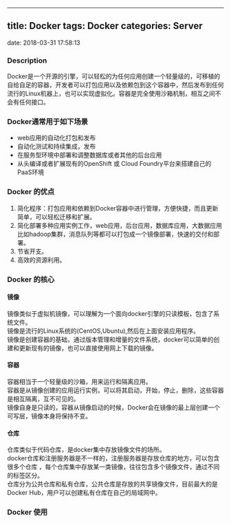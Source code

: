 -------------
title: Docker
tags: Docker
categories: Server
-------------
date: 2018-03-31 17:58:13

### Description
Docker是一个开源的引擎，可以轻松的为任何应用创建一个轻量级的，可移植的自给自足的容器，开发者可以打包应用以及依赖包到这个容器中，然后发布到任何流行的Linux机器上，也可以实现虚拟化。容器是完全使用沙箱机制，相互之间不会有任何接口。

### Docker通常用于如下场景

- web应用的自动化打包和发布
- 自动化测试和持续集成，发布
- 在服务型环境中部署和调整数据库或者其他的后台应用
- 从头编译或者扩展现有的OpenShift 或 Cloud Foundry平台来搭建自己的PaaS环境

### Docker 的优点
1. 简化程序：打包应用和依赖到Docker容器中进行管理，方便快捷，而且更新简单，可以轻松迁移和扩展。
2. 简化部署多种应用实例工作，web应用，后台应用，数据库应用，大数据应用比如hadoop集群，消息队列等都可以打包成一个镜像部署，快速的交付和部署。
3. 节省开支。
4. 高效的资源利用。

### Docker 的核心

#### 镜像
镜像类似于虚拟机镜像，可以理解为一个面向docker引擎的只读模板，包含了系统文件。   
镜像是流行的Linux系统的(CentOS,Ubuntu),然后在上面安装应用程序。   
镜像是创建容器的基础，通过版本管理和增量的文件系统，docker可以简单的创建和更新现有的镜像，也可以直接使用网上下载的镜像。

#### 容器
容器相当于一个轻量级的沙箱，用来运行和隔离应用。   
容器是从镜像创建的应用运行实例，可以将其启动，开始，停止，删除，这些容器是相互隔离，互不可见的。   
镜像自身是只读的，容器从镜像启动的时候，Docker会在镜像的最上层创建一个可写层，镜像本身将保持不变。

#### 仓库
仓库类似于代码仓库，是docker集中存放镜像文件的场所。   
docker仓库和注册服务器是不一样的，注册服务器是存放仓库的地方，可以包含很多个仓库 ，每个仓库集中存放某一类镜像，往往包含多个镜像文件，通过不同的标签区分。   
仓库分为公共仓库和私有仓库，公共仓库是存放的共享镜像文件，目前最大的是Docker Hub，用户可以创建私有仓库在自己的局域网中。

### Docker 使用

